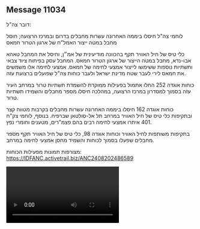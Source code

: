 ## Message 11034

דובר צה"ל: 

לוחמי צה"ל חיסלו ביממה האחרונה עשרות מחבלים בדרום ובמרכז הרצועה; חוסל מחבל במטה ייצור האמל"ח של ארגון הטרור חמאס

כלי טיס של חיל האוויר תקף בהכוונה מודיעינית של אמ״ן, וחיסל את המחבל טאהא אבו-נדא, מחבל במטה הייצור של ארגון הטרור חמאס. 
המחבל עסק בפיתוח ציוד צבאי ותשתיות נוספות ששימשו לייצור אמצעי לחימה של חמאס. אמצעי לחימה אלו משמשים את חמאס לירי לעבר שטח מדינת ישראל ולעבר כוחות צה"ל שפועלים ברצועת עזה.

כוחות אוגדה 252 החלו אתמול בפעילות ממוקדת להשמדת תשתיות טרור במרחב העיר עזה בסמוך למסדרון במרכז הרצועה, במהלכה חיסלו מספר מחבלים והשמידו תשתיות טרור. 

כוחות אוגדה 162 חיסלו ביממה האחרונה עשרות מחבלים בקרבות מטווח קצר ובתקיפות כלי טיס של חיל האוויר במרחב תל אל-סולטאן שברפיח. בנוסף, לוחמי צק"ח 401 איתרו אמצעי לחימה רבים בהם פצמ"רים, מטענים וחומרי נפץ.

בתקיפות משותפות לחיל האוויר וכוחות אוגדה 98, כלי טיס של חיל האוויר תקף מספר מחבלים שפעלו בסמוך לכוחות והשמיד מחסן אמצעי לחימה במרחב.

מצורפות תמונות מפעילות הכוחות: https://IDFANC.activetrail.biz/ANC2408202486589

![Video](https://data.iron-swords.co.il/2024/August/24/11034/11034_media.mp4)
